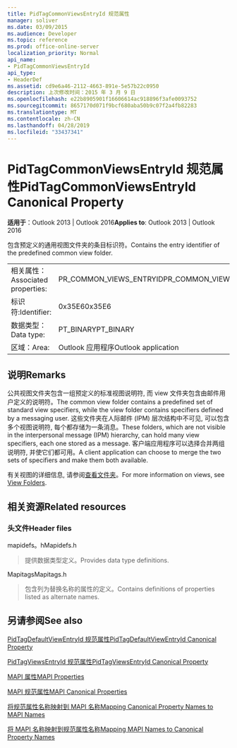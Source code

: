 ```yaml
---
title: PidTagCommonViewsEntryId 规范属性
manager: soliver
ms.date: 03/09/2015
ms.audience: Developer
ms.topic: reference
ms.prod: office-online-server
localization_priority: Normal
api_name:
- PidTagCommonViewsEntryId
api_type:
- HeaderDef
ms.assetid: cd9e6a46-2112-4663-891e-5e57b22c0950
description: 上次修改时间：2015 年 3 月 9 日
ms.openlocfilehash: e22b8905901f16606614ac918896f3afe0093752
ms.sourcegitcommit: 8657170d071f9bcf680aba50b9c07f2a4fb82283
ms.translationtype: MT
ms.contentlocale: zh-CN
ms.lasthandoff: 04/28/2019
ms.locfileid: "33437341"
---
```

# <a name="pidtagcommonviewsentryid-canonical-property"></a><span data-ttu-id="fbb46-103">PidTagCommonViewsEntryId 规范属性</span><span class="sxs-lookup"><span data-stu-id="fbb46-103">PidTagCommonViewsEntryId Canonical Property</span></span>

  
  
<span data-ttu-id="fbb46-104">**适用于**：Outlook 2013 | Outlook 2016</span><span class="sxs-lookup"><span data-stu-id="fbb46-104">**Applies to**: Outlook 2013 | Outlook 2016</span></span> 
  
<span data-ttu-id="fbb46-105">包含预定义的通用视图文件夹的条目标识符。</span><span class="sxs-lookup"><span data-stu-id="fbb46-105">Contains the entry identifier of the predefined common view folder.</span></span> 
  
|||
|:-----|:-----|
|<span data-ttu-id="fbb46-106">相关属性：</span><span class="sxs-lookup"><span data-stu-id="fbb46-106">Associated properties:</span></span>  <br/> |<span data-ttu-id="fbb46-107">PR_COMMON_VIEWS_ENTRYID</span><span class="sxs-lookup"><span data-stu-id="fbb46-107">PR_COMMON_VIEWS_ENTRYID</span></span>  <br/> |
|<span data-ttu-id="fbb46-108">标识符:</span><span class="sxs-lookup"><span data-stu-id="fbb46-108">Identifier:</span></span>  <br/> |<span data-ttu-id="fbb46-109">0x35E6</span><span class="sxs-lookup"><span data-stu-id="fbb46-109">0x35E6</span></span>  <br/> |
|<span data-ttu-id="fbb46-110">数据类型：</span><span class="sxs-lookup"><span data-stu-id="fbb46-110">Data type:</span></span>  <br/> |<span data-ttu-id="fbb46-111">PT_BINARY</span><span class="sxs-lookup"><span data-stu-id="fbb46-111">PT_BINARY</span></span>  <br/> |
|<span data-ttu-id="fbb46-112">区域：</span><span class="sxs-lookup"><span data-stu-id="fbb46-112">Area:</span></span>  <br/> |<span data-ttu-id="fbb46-113">Outlook 应用程序</span><span class="sxs-lookup"><span data-stu-id="fbb46-113">Outlook application</span></span>  <br/> |
   
## <a name="remarks"></a><span data-ttu-id="fbb46-114">说明</span><span class="sxs-lookup"><span data-stu-id="fbb46-114">Remarks</span></span>

<span data-ttu-id="fbb46-115">公共视图文件夹包含一组预定义的标准视图说明符, 而 view 文件夹包含由邮件用户定义的说明符。</span><span class="sxs-lookup"><span data-stu-id="fbb46-115">The common view folder contains a predefined set of standard view specifiers, while the view folder contains specifiers defined by a messaging user.</span></span> <span data-ttu-id="fbb46-116">这些文件夹在人际邮件 (IPM) 层次结构中不可见, 可以包含多个视图说明符, 每个都存储为一条消息。</span><span class="sxs-lookup"><span data-stu-id="fbb46-116">These folders, which are not visible in the interpersonal message (IPM) hierarchy, can hold many view specifiers, each one stored as a message.</span></span> <span data-ttu-id="fbb46-117">客户端应用程序可以选择合并两组说明符, 并使它们都可用。</span><span class="sxs-lookup"><span data-stu-id="fbb46-117">A client application can choose to merge the two sets of specifiers and make them both available.</span></span> 
  
<span data-ttu-id="fbb46-118">有关视图的详细信息, 请参阅[查看文件夹](mapi-view-folders.md)。</span><span class="sxs-lookup"><span data-stu-id="fbb46-118">For more information on views, see [View Folders](mapi-view-folders.md).</span></span>
  
## <a name="related-resources"></a><span data-ttu-id="fbb46-119">相关资源</span><span class="sxs-lookup"><span data-stu-id="fbb46-119">Related resources</span></span>

### <a name="header-files"></a><span data-ttu-id="fbb46-120">头文件</span><span class="sxs-lookup"><span data-stu-id="fbb46-120">Header files</span></span>

<span data-ttu-id="fbb46-121">mapidefs。h</span><span class="sxs-lookup"><span data-stu-id="fbb46-121">Mapidefs.h</span></span>
  
> <span data-ttu-id="fbb46-122">提供数据类型定义。</span><span class="sxs-lookup"><span data-stu-id="fbb46-122">Provides data type definitions.</span></span>
    
<span data-ttu-id="fbb46-123">Mapitags</span><span class="sxs-lookup"><span data-stu-id="fbb46-123">Mapitags.h</span></span>
  
> <span data-ttu-id="fbb46-124">包含列为替换名称的属性的定义。</span><span class="sxs-lookup"><span data-stu-id="fbb46-124">Contains definitions of properties listed as alternate names.</span></span>
    
## <a name="see-also"></a><span data-ttu-id="fbb46-125">另请参阅</span><span class="sxs-lookup"><span data-stu-id="fbb46-125">See also</span></span>



[<span data-ttu-id="fbb46-126">PidTagDefaultViewEntryId 规范属性</span><span class="sxs-lookup"><span data-stu-id="fbb46-126">PidTagDefaultViewEntryId Canonical Property</span></span>](pidtagdefaultviewentryid-canonical-property.md)
  
[<span data-ttu-id="fbb46-127">PidTagViewsEntryId 规范属性</span><span class="sxs-lookup"><span data-stu-id="fbb46-127">PidTagViewsEntryId Canonical Property</span></span>](pidtagviewsentryid-canonical-property.md)


[<span data-ttu-id="fbb46-128">MAPI 属性</span><span class="sxs-lookup"><span data-stu-id="fbb46-128">MAPI Properties</span></span>](mapi-properties.md)
  
[<span data-ttu-id="fbb46-129">MAPI 规范属性</span><span class="sxs-lookup"><span data-stu-id="fbb46-129">MAPI Canonical Properties</span></span>](mapi-canonical-properties.md)
  
[<span data-ttu-id="fbb46-130">将规范属性名称映射到 MAPI 名称</span><span class="sxs-lookup"><span data-stu-id="fbb46-130">Mapping Canonical Property Names to MAPI Names</span></span>](mapping-canonical-property-names-to-mapi-names.md)
  
[<span data-ttu-id="fbb46-131">将 MAPI 名称映射到规范属性名称</span><span class="sxs-lookup"><span data-stu-id="fbb46-131">Mapping MAPI Names to Canonical Property Names</span></span>](mapping-mapi-names-to-canonical-property-names.md)

